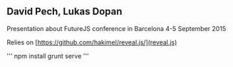 ## David Pech, Lukas Dopan
Presentation about FutureJS conference in Barcelona 4-5 September 2015

Relies on [https://github.com/hakimel/reveal.js/](reveal.js)

'''
npm install
grunt serve
'''